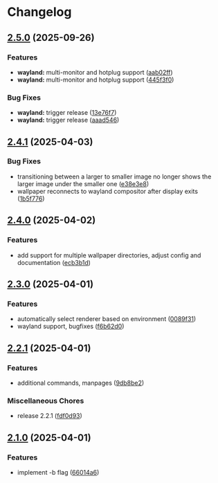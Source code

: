 # Changelog

## [2.5.0](https://github.com/matjam/smoothpaper/compare/v2.4.1...v2.5.0) (2025-09-26)


### Features

* **wayland:** multi-monitor and hotplug support ([aab02ff](https://github.com/matjam/smoothpaper/commit/aab02ff5233905c8130223a3b35f02283d0d3139))
* **wayland:** multi-monitor and hotplug support ([445f3f0](https://github.com/matjam/smoothpaper/commit/445f3f0f6b8e1b78394b88e82aea5a64e4dc69cd))


### Bug Fixes

* **wayland:** trigger release ([13e76f7](https://github.com/matjam/smoothpaper/commit/13e76f720b8f591c2983bd3d48750e7b99889ca2))
* **wayland:** trigger release ([aaad546](https://github.com/matjam/smoothpaper/commit/aaad5464cb7c4be59f708aa8bb5e3292243b3ae4))

## [2.4.1](https://github.com/matjam/smoothpaper/compare/v2.4.0...v2.4.1) (2025-04-03)


### Bug Fixes

* transitioning between a larger to smaller image no longer shows the larger image under the smaller one ([e38e3e8](https://github.com/matjam/smoothpaper/commit/e38e3e824f30e0a82cfd3ff9d62e436664733445))
* wallpaper reconnects to wayland compositor after display exits ([1b5f776](https://github.com/matjam/smoothpaper/commit/1b5f77624e2baa25ceb8bfada1fe3fbf1e573945))

## [2.4.0](https://github.com/matjam/smoothpaper/compare/v2.3.0...v2.4.0) (2025-04-02)


### Features

* add support for multiple wallpaper directories, adjust config and documentation ([ecb3b1d](https://github.com/matjam/smoothpaper/commit/ecb3b1d1e38493952c7dbea02ab4389c4fa168ee))

## [2.3.0](https://github.com/matjam/smoothpaper/compare/v2.2.1...v2.3.0) (2025-04-01)


### Features

* automatically select renderer based on environment ([0089f31](https://github.com/matjam/smoothpaper/commit/0089f31005e4f810671e58de07494f058d87ea57))
* wayland support, bugfixes ([f6b62d0](https://github.com/matjam/smoothpaper/commit/f6b62d0b76954df6350ffc986e3e1426953b83ad))

## [2.2.1](https://github.com/matjam/smoothpaper/compare/v2.1.0...v2.2.1) (2025-04-01)


### Features

* additional commands, manpages ([9db8be2](https://github.com/matjam/smoothpaper/commit/9db8be29aa7c26e9d55b1f0b59a6c6270e1e4fb3))


### Miscellaneous Chores

* release 2.2.1 ([fdf0d93](https://github.com/matjam/smoothpaper/commit/fdf0d93f524ac6e7cb34e9a5e9b82b26555732bd))

## [2.1.0](https://github.com/matjam/smoothpaper/compare/v2.0.0...v2.1.0) (2025-04-01)


### Features

* implement -b flag ([66014a6](https://github.com/matjam/smoothpaper/commit/66014a6418ae2ed0704f0932dd44639ff128c715))
